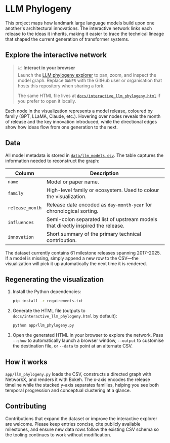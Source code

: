 # LLM Phylogeny

This project maps how landmark large language models build upon one another's
architectural innovations. The interactive network links each release to the
ideas it inherits, making it easier to trace the technical lineage that shaped
the current generation of transformer systems.

## Explore the interactive network

> 📈 **Interact in your browser**  
> Launch the [LLM phylogeny explorer](https://htmlpreview.github.io/?https://raw.githubusercontent.com/OWNER/LLM_phylogeny/main/docs/interactive_llm_phylogeny.html) to pan, zoom, and inspect the model graph. Replace `OWNER` with the GitHub user or organisation that hosts this repository when sharing a fork.
>
> The same HTML file lives at [`docs/interactive_llm_phylogeny.html`](docs/interactive_llm_phylogeny.html) if you prefer to open it locally.

Each node in the visualization represents a model release, coloured by family
(GPT, LLaMA, Claude, etc.). Hovering over nodes reveals the month of release and
the key innovation introduced, while the directional edges show how ideas flow
from one generation to the next.

## Data

All model metadata is stored in [`data/llm_models.csv`](data/llm_models.csv).
The table captures the information needed to reconstruct the graph:

| Column | Description |
| --- | --- |
| `name` | Model or paper name. |
| `family` | High-level family or ecosystem. Used to colour the visualization. |
| `release_month` | Release date encoded as `day-month-year` for chronological sorting. |
| `influences` | Semi-colon separated list of upstream models that directly inspired the release. |
| `innovation` | Short summary of the primary technical contribution. |

The dataset currently contains 61 milestone releases spanning 2017–2025. If a
model is missing, simply append a new row to the CSV—the visualization will pick
it up automatically the next time it is rendered.

## Regenerating the visualization

1. Install the Python dependencies:
   ```bash
   pip install -r requirements.txt
   ```
2. Generate the HTML file (outputs to `docs/interactive_llm_phylogeny.html` by default):
   ```bash
   python app/llm_phylogeny.py
   ```
3. Open the generated HTML in your browser to explore the network. Pass
   `--show` to automatically launch a browser window, `--output` to customise
   the destination file, or `--data` to point at an alternate CSV.

## How it works

`app/llm_phylogeny.py` loads the CSV, constructs a directed graph with NetworkX,
and renders it with Bokeh. The x-axis encodes the release timeline while the
stacked y-axis separates families, helping you see both temporal progression and
conceptual clustering at a glance.

## Contributing

Contributions that expand the dataset or improve the interactive explorer are
welcome. Please keep entries concise, cite publicly available milestones, and
ensure new data rows follow the existing CSV schema so the tooling continues to
work without modification.
